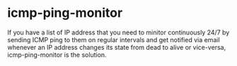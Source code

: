 # icmp-ping-monitor
If you have a list of IP address that you need to minitor continuously 24/7 by sending ICMP ping to them
on regular intervals and get notified via email whenever an IP address changes its state from dead to alive or vice-versa,
icmp-ping-monitor is the solution.
